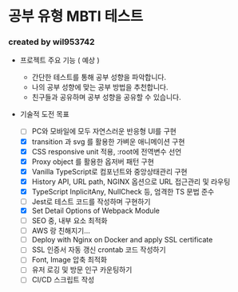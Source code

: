 # 공부 유형 MBTI 테스트

### created by wil953742

- 프로젝트 주요 기능 ( 예상 )

  - 간단한 테스트를 통해 공부 성향을 파악합니다.
  - 나의 공부 성향에 맞는 공부 방법을 추천합니다.
  - 친구들과 공유하며 공부 성향을 공유할 수 있습니다.

- 기술적 도전 목표

  - [ ] PC와 모바일에 모두 자연스러운 반응형 UI를 구현
  - [x] transition 과 svg 를 활용한 가벼운 애니메이션 구현
  - [x] CSS responsive unit 적용, :root에 전역변수 선언
  - [x] Proxy object 를 활용한 옵저버 패턴 구현
  - [x] Vanilla TypeScript로 컴포넌트와 중앙상태관리 구현
  - [x] History API, URL path, NGINX 옵션으로 URL 접근관리 및 라우팅
  - [x] TypeScript InplicitAny, NullCheck 등, 엄격한 TS 문법 준수
  - [ ] Jest로 테스트 코드를 작성하며 구현하기
  - [x] Set Detail Options of Webpack Module
  - [ ] SEO 중, 내부 요소 최적화
  - [ ] AWS 랑 친해지기...
  - [ ] Deploy with Nginx on Docker and apply SSL certificate
  - [ ] SSL 인증서 자동 갱신 crontab 코드 작성하기
  - [ ] Font, Image 압축 최적화
  - [ ] 유저 로깅 및 방문 인구 카운팅하기
  - [ ] CI/CD 스크립트 작성
